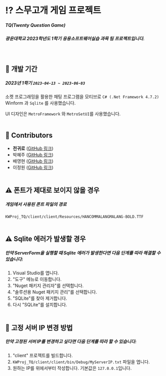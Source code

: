 # ⁉️ 스무고개 게임 프로젝트
##### TQ(Twenty Question Game)
##### 광운대학교 2023학년도 1학기 응용소프트웨어실습 과목 팀 프로젝트입니다.
<br>

## 📆 개발 기간
##### 2023년 1학기 `2023-04-13 ~ 2023-06-03`

소켓 프로그래밍을 활용한 채팅 프로그램을 모티브로 `C# (.Net Framework 4.7.2)` Winform 과 `Sqlite` 를 사용했습니다.

UI 디자인은 `MetroFramework` 와 `MetroSetUI`를 사용했습니다.
<br><br>

## 🚀 Contributors

- **전귀로** ([GitHub 링크](https://github.com/GRJeon))
- 박혜주 ([GitHub 링크](https://github.com/daisy0417))
- 배영현 ([GitHub 링크](https://github.com/Youngbae1126))
- 이정원 ([GitHub 링크](https://github.com/won31080))
<br><br>

## ⚠️ 폰트가 제대로 보이지 않을 경우

##### 게임에서 사용된 폰트 파일의 경로

`KWProj_TQ/client/client/Resources/HANCOMMALANGMALANG-BOLD.TTF`
<br><br>

## ⚠️ Sqlite 에러가 발생할 경우

##### 만약 ServerForm을 실행할 때 Sqlite 에러가 발생한다면 다음 단계를 따라 해결할 수 있습니다:
1. Visual Studio를 엽니다.
2. "도구" 메뉴로 이동합니다.
3. "Nuget 패키지 관리자"를 선택합니다.
4. "솔루션용 Nuget 패키지 관리"를 선택합니다.
5. "SQLite"를 찾아 제거합니다.
6. 다시 "SQLite"를 설치합니다.
<br><br>

## 🔧 고정 서버 IP 변경 방법

##### 만약 고정된 서버 IP를 변경하고 싶다면 다음 단계를 따라 할 수 있습니다:

1. "client" 프로젝트를 빌드합니다.
2. `KWProj_TQ/client/client/bin/Debug/MyServerIP.txt` 파일을 엽니다.
3. 원하는 IP를 위에서부터 작성합니다. 기본값은 `127.0.0.1`입니다.
